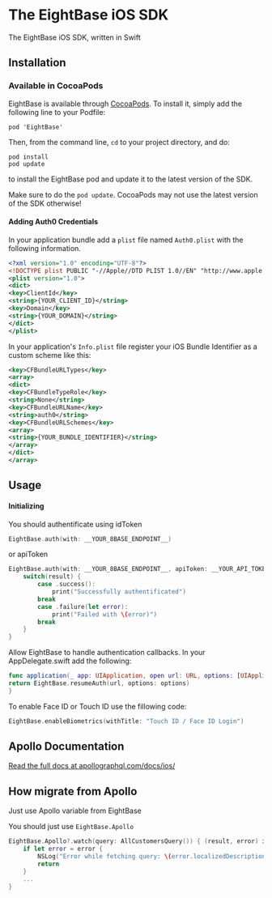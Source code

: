 # The EightBase iOS SDK

The EightBase iOS SDK, written in Swift

## Installation

### Available in CocoaPods

EightBase is available through [CocoaPods](http://cocoapods.org). To install it, simply add the following line to your Podfile:

```objc
pod 'EightBase'
```

Then, from the command line, `cd` to your project directory, and do:

```
pod install
pod update
```

to install the EightBase pod and update it to the latest version of the SDK.

Make sure to do the `pod update`.  CocoaPods may not use the latest version of the SDK otherwise!

#### Adding Auth0 Credentials

In your application bundle add a `plist` file named `Auth0.plist` with the following information.

```xml
<?xml version="1.0" encoding="UTF-8"?>
<!DOCTYPE plist PUBLIC "-//Apple//DTD PLIST 1.0//EN" "http://www.apple.com/DTDs/PropertyList-1.0.dtd">
<plist version="1.0">
<dict>
<key>ClientId</key>
<string>{YOUR_CLIENT_ID}</string>
<key>Domain</key>
<string>{YOUR_DOMAIN}</string>
</dict>
</plist>
```

In your application's `Info.plist` file register your iOS Bundle Identifier as a custom scheme like this:
```xml
<key>CFBundleURLTypes</key>
<array>
<dict>
<key>CFBundleTypeRole</key>
<string>None</string>
<key>CFBundleURLName</key>
<string>auth0</string>
<key>CFBundleURLSchemes</key>
<array>
<string>{YOUR_BUNDLE_IDENTIFIER}</string>
</array>
</dict>
</array>
```

## Usage

#### Initializing

You should authentificate using idToken

```swift
EightBase.auth(with: __YOUR_8BASE_ENDPOINT__)
```
or apiToken

```swift
EightBase.auth(with: __YOUR_8BASE_ENDPOINT__, apiToken: __YOUR_API_TOKEN__OR_NIL__) { result in
    switch(result) {
        case .success():
            print("Successfully authentificated")
        break
        case .failure(let error):
            print("Failed with \(error)")
        break
    }
}
```

Allow EightBase to handle authentication callbacks. In your AppDelegate.swift add the following:
```swift
func application(_ app: UIApplication, open url: URL, options: [UIApplicationOpenURLOptionsKey : Any]) -> Bool {
return EightBase.resumeAuth(url, options: options)
}
```

To enable Face ID or Touch ID use the fillowing code:
```swift
EightBase.enableBiometrics(withTitle: "Touch ID / Face ID Login")
```

## Apollo Documentation

[Read the full docs at apollographql.com/docs/ios/](https://www.apollographql.com/docs/ios/)

## How migrate from Apollo

Just use Apollo variable from EightBase

You should just use `EightBase.Apollo`
```swift
EightBase.Apollo?.watch(query: AllCustomersQuery()) { (result, error) in
    if let error = error {
        NSLog("Error while fetching query: \(error.localizedDescription)")
        return
    }
    ...
}
```
